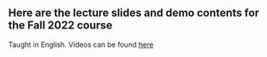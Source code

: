 ## Here are the lecture slides and demo contents for the Fall 2022 course
Taught in English. Videos can be found [here](https://github.com/cmb-chula/comp-biol-3000788/blob/main/EN_videos.md)
